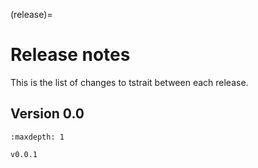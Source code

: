 (release)=

# Release notes

This is the list of changes to tstrait between each release.

## Version 0.0

```{toctree}
:maxdepth: 1

v0.0.1
```
